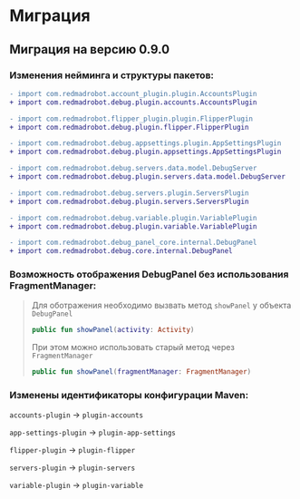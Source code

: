 # Миграция

## Миграция на версию 0.9.0

### Изменения нейминга и структуры пакетов:

```diff
- import com.redmadrobot.account_plugin.plugin.AccountsPlugin
+ import com.redmadrobot.debug.plugin.accounts.AccountsPlugin
```

```diff
- import com.redmadrobot.flipper_plugin.plugin.FlipperPlugin
+ import com.redmadrobot.debug.plugin.flipper.FlipperPlugin
```

```diff
- import com.redmadrobot.debug.appsettings.plugin.AppSettingsPlugin
+ import com.redmadrobot.debug.plugin.appsettings.AppSettingsPlugin
```

```diff
- import com.redmadrobot.debug.servers.data.model.DebugServer
+ import com.redmadrobot.debug.plugin.servers.data.model.DebugServer
```

```diff
- import com.redmadrobot.debug.servers.plugin.ServersPlugin
+ import com.redmadrobot.debug.plugin.servers.ServersPlugin
```

```diff
- import com.redmadrobot.debug.variable.plugin.VariablePlugin
+ import com.redmadrobot.debug.plugin.variable.VariablePlugin
```

```diff
- import com.redmadrobot.debug_panel_core.internal.DebugPanel
+ import com.redmadrobot.debug.core.internal.DebugPanel
```

### Возможность отображения DebugPanel без использования FragmentManager:

> Для оботражения необходимо вызвать метод `showPanel` у объекта `DebugPanel`
>
> ```kotlin
> public fun showPanel(activity: Activity)
> ```
>
> При этом можно использовать старый метод через `FragmentManager`
>
> ```kotlin
> public fun showPanel(fragmentManager: FragmentManager)
> ```
>

### Изменены идентификаторы конфигурации Maven:

`accounts-plugin` -> `plugin-accounts`

`app-settings-plugin` -> `plugin-app-settings`

`flipper-plugin` -> `plugin-flipper`

`servers-plugin` -> `plugin-servers`

`variable-plugin` -> `plugin-variable`
